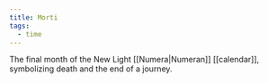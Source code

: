 ```yaml
---
title: Morti
tags:
  - time
---
```

The final month of the New Light [[Numera|Numeran]] [[calendar]], symbolizing death and the end of a journey.